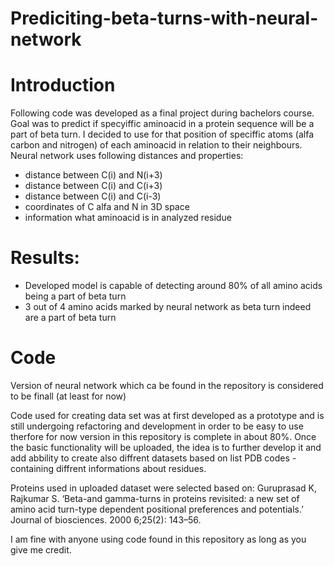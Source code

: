 # Prediciting-beta-turns-with-neural-network

# Introduction

Following code was developed as a final project during bachelors course. Goal was to predict if specyiffic aminoacid in a protein sequence will be a part of beta turn. 
I decided to use for that position of speciffic atoms (alfa carbon and nitrogen) of each aminoacid in relation to their neighbours. Neural network uses following distances and properties:

- distance between C(i) and N(i+3)
- distance between C(i) and C(i+3)
- distance between C(i) and C(i-3)
- coordinates of C alfa and N in 3D space
- information what aminoacid is in analyzed residue  

# Results:

- Developed model is capable of detecting around 80% of all amino acids being a part of beta turn
- 3 out of 4 amino acids marked by neural network as beta turn indeed are a part of beta turn

# Code

Version of neural network which ca be found in the repository is considered to be finall (at least for now)

Code used for creating data set was at first developed as a prototype and is still undergoing refactoring and development in order to be easy to use therfore for now version in this repository is complete in about 80%. Once the basic functionality will be uploaded, the idea is to further develop it and add abbility to create also diffrent datasets based on list PDB codes - containing diffrent informations about residues.

Proteins used in uploaded dataset were selected based on: Guruprasad K, Rajkumar S. ‘Beta-and gamma-turns in proteins revisited: a new set of amino acid turn-type dependent positional preferences and potentials.’ Journal of biosciences. 2000 6;25(2): 143–56.  

I am fine with anyone using code found in this repository as long as you give me credit.
